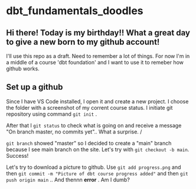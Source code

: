 # dbt_fundamentals_doodles
## Hi there! Today is my birthday!! What a great day to give a new born to my github account! 
I'll use this repo as a draft. Need to remember a lot of things.
For now I'm in a middle of a course 'dbt foundation' and I want to use it to remeber how github works.
## Set up a github
Since I have VS Code installed, I open it and create a new project. I choose the folder with a screenshot of my corrent course status.
I initiate git repository using command `git init` . 

After that I `git status` to check what is going on and receive a message "On branch master, no commits yet".. What a surprise. /

`git branch` showed "master" so I decided to create a "main" branch because I see main branch on the site. Let's try with `git checkout -b main`. Success!

Let's try to download a picture to github. Use `git add progress.png` and then `git commit -m "Picture of dbt course progress added"` and then `git push origin main` .. And thennn **error** . Am I dumb?



 
